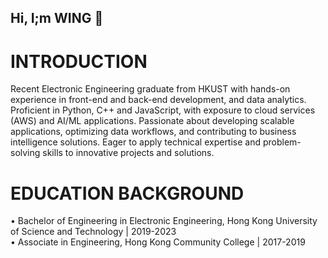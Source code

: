 ## Hi, I;m WING 👋

# INTRODUCTION
Recent Electronic Engineering graduate from HKUST with hands-on experience in front-end and back-end development, and data analytics. Proficient in Python, C++ and JavaScript, with exposure to cloud services (AWS) and AI/ML applications. Passionate about developing scalable applications, optimizing data workflows, and contributing to business intelligence solutions. Eager to apply technical expertise and problem-solving skills to innovative projects and solutions.

# EDUCATION BACKGROUND
•	Bachelor of Engineering in Electronic Engineering, Hong Kong University of Science and Technology | 2019-2023<br/>
•	Associate in Engineering, Hong Kong Community College | 2017-2019


<!--
**WingTSUI97/WingTSUI97** is a ✨ _special_ ✨ repository because its `README.md` (this file) appears on your GitHub profile.

Here are some ideas to get you started:

- 🔭 I’m currently working on ...
- 🌱 I’m currently learning ...
- 👯 I’m looking to collaborate on ...
- 🤔 I’m looking for help with ...
- 💬 Ask me about ...
- 📫 How to reach me: ...
- 😄 Pronouns: ...
- ⚡ Fun fact: ...
-->

